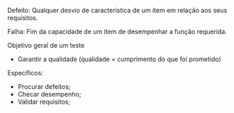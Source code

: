 Defeito: 
Qualquer desvio de característica de um item em relação aos seus requisitos. 

Falha: 
Fim da capacidade de um item de desempenhar a função requerida.



Objetivo geral de um teste 
 - Garantir a qualidade (qualidade = cumprimento do que foi prometido)

Específicos:
 - Procurar defeitos;
 - Checar desempenho;
 - Validar requisitos;